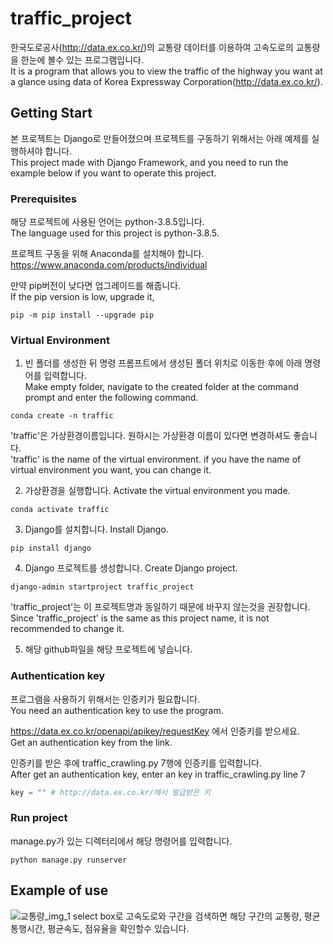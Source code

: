 # traffic_project
한국도로공사(http://data.ex.co.kr/)의 교통량 데이터를 이용하여 고속도로의 교통량을 한눈에 볼수 있는 프로그램입니다.<br>
It is a program that allows you to view the traffic of the highway you want at a glance using data of Korea Expressway Corporation(http://data.ex.co.kr/).
## Getting Start
본 프로젝트는 Django로 만들어졌으며 프로젝트를 구동하기 위해서는 아래 예제를 실행하셔야 합니다.<br>
This project made with Django Framework, and you need to run the example below if you want to operate this project.
### Prerequisites

해당 프로젝트에 사용된 언어는 python-3.8.5입니다.<Br>
The language used for this project is python-3.8.5.

프로젝트 구동을 위해 Anaconda를 설치해야 합니다.<br>
https://www.anaconda.com/products/individual

만약 pip버전이 낮다면 업그레이드를 해줍니다.<br>
If the pip version is low, upgrade it,
```
pip -m pip install --upgrade pip
```

### Virtual Environment
1. 빈 폴더를 생성한 뒤 명령 프롬프트에서 생성된 폴더 위치로 이동한 후에 아래 명령어를 입력합니다.<br>
Make empty folder, navigate to the created folder at the command prompt and enter the following command.
```
conda create -n traffic
```
'traffic'은 가상환경이름입니다. 원하시는 가상환경 이름이 있다면 변경하셔도 좋습니다.<br>
'traffic' is the name of the virtual environment. if you have the name of virtual environment you want, you can change it.

2. 가상환경을 실행합니다.
Activate the virtual environment you made.
```
conda activate traffic
```

3. Django를 설치합니다. Install Django.
```
pip install django
```

4. Django 프로젝트를 생성합니다. Create Django project.
```
django-admin startproject traffic_project
```
'traffic_project'는 이 프로젝트명과 동일하기 때문에 바꾸지 않는것을 권장합니다.<br>
Since 'traffic_project' is the same as this project name, it is not recommended to change it.<br>

5. 해당 github파일을 해당 프로젝트에 넣습니다.
 
### Authentication key
프로그램을 사용하기 위해서는 인증키가 필요합니다.<br>
You need an authentication key to use the program.

https://data.ex.co.kr/openapi/apikey/requestKey 에서 인증키를 받으세요.<br>
Get an authentication key from the link.

인증키를 받은 후에 traffic_crawling.py 7행에 인증키를 입력합니다.<br>
After get an authentication key, enter an key in traffic_crawling.py line 7
```python
key = "" # http://data.ex.co.kr/에서 발급받은 키
```

### Run project
manage.py가 있는 디렉터리에서 해당 명령어를 입력합니다.
```
python manage.py runserver
```

## Example of use
![교통량_img_1](https://user-images.githubusercontent.com/62143949/109973695-13491b00-7d3c-11eb-9552-9a67c3ae87d4.JPG)
select box로 고속도로와 구간을 검색하면 해당 구간의 교통량, 평균통행시간, 평균속도, 점유율을 확인할수 있습니다.



